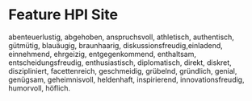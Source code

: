 # Feature HPI Site
abenteuerlustig, abgehoben, anspruchsvoll, athletisch, authentisch, gütmütig, blauäugig, braunhaarig, diskussionsfreudig,einladend, einnehmend, ehrgeizig, entgegenkommend, enthaltsam, entscheidungsfreudig, enthusiastisch, diplomatisch, direkt, diskret, diszipliniert, facettenreich, geschmeidig, grübelnd, gründlich, genial, genügsam, geheimnisvoll, heldenhaft, inspirierend, innovationsfreudig, humorvoll, höflich.
